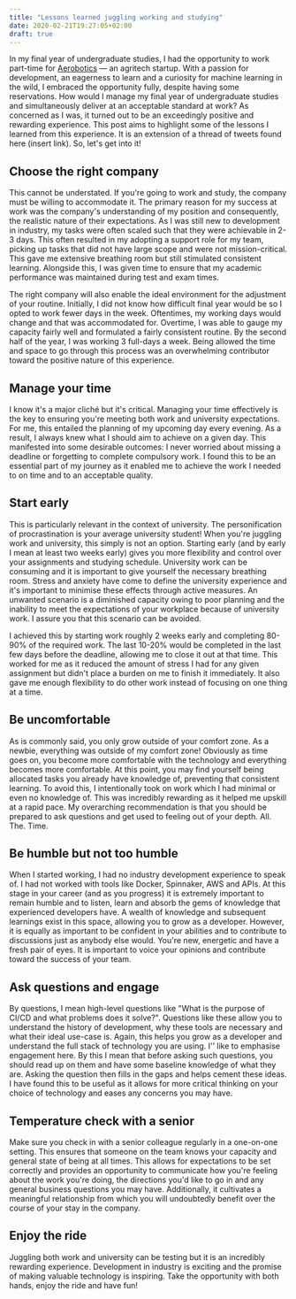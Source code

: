 ```yaml
---
title: "Lessons learned juggling working and studying"
date: 2020-02-21T19:27:05+02:00
draft: true
---
```


In my final year of undergraduate studies, I had the opportunity to work part-time for [Aerobotics](https://aerobotics.com/) ― an agritech startup. With a passion for development, an eagerness to learn and a curiosity for machine learning in the wild, I embraced the opportunity fully, despite having some reservations. How would I manage my final year of undergraduate studies and simultaneously deliver at an acceptable standard at work? As concerned as I was, it turned out to be an exceedingly positive and rewarding experience. This post aims to highlight some of the lessons I learned from this experience. It is an extension of a thread of tweets found here (insert link). So, let's get into it!

## Choose the right company

This cannot be understated. If you're going to work and study, the company must be willing to accommodate it. The primary reason for my success at work was the company's understanding of my position and consequently, the realistic nature of their expectations. As I was still new to development in industry, my tasks were often scaled such that they were achievable in 2-3 days. This often resulted in my adopting a support role for my team, picking up tasks that did not have large scope and were not mission-critical. This gave me extensive breathing room but still stimulated consistent learning. Alongside this, I was given time to ensure that my academic performance was maintained during test and exam times.

The right company will also enable the ideal environment for the adjustment of your routine. Initially, I did not know how difficult final year would be so I opted to work fewer days in the week. Oftentimes, my working days would change and that was accommodated for. Overtime, I was able to gauge my capacity fairly well and formulated a fairly consistent routine. By the second half of the year, I was working 3 full-days a week. Being allowed the time and space to go through this process was an overwhelming contributor toward the positive nature of this experience.

## Manage your time

I know it's a major cliché but it's critical. Managing your time effectively is the key to ensuring you're meeting both work and university expectations. For me, this entailed the planning of my upcoming day every evening. As a result, I always knew what I should aim to achieve on a given day. This manifested into some desirable outcomes: I never worried about missing a deadline or forgetting to complete compulsory work. I found this to be an essential part of my journey as it enabled me to achieve the work I needed to on time and to an acceptable quality.

## Start early

This is particularly relevant in the context of university. The personification of procrastination  is your average university student! When you're juggling work and university, this simply is not an option. Starting early (and by early I mean at least two weeks early) gives you more flexibility and control over your assignments and studying schedule. University work can be consuming and it is important to give yourself the necessary breathing room. Stress and anxiety have come to define the university experience and it's important to minimise these effects through active measures. An unwanted scenario is a diminished capacity owing to poor planning and the inability to meet the expectations of your workplace because of university work. I assure you that this scenario can be avoided. 

I achieved this by starting work roughly 2 weeks early and completing 80-90% of the required work. The last 10-20% would be completed in the last few days before the deadline, allowing me to close it out at that time. This worked for me as it reduced the amount of stress I had for any given assignment but didn't place a burden on me to finish it immediately. It also gave me enough flexibility to do other work instead of focusing on one thing at a time.

## Be uncomfortable

As is commonly said, you only grow outside of your comfort zone. As a newbie, everything was outside of my comfort zone! Obviously as time goes on, you become more comfortable with the technology and everything becomes more comfortable. At this point, you may find yourself being allocated tasks you already have knowledge of, preventing that consistent learning. To avoid this, I intentionally took on work which I had minimal or even no knowledge of. This was incredibly rewarding as it helped me upskill at a rapid pace. My overarching recommendation is that you should be prepared to ask questions and get used to feeling out of your depth. All. The. Time.

## Be humble but not too humble

When I started working, I had no industry development experience to speak of. I had not worked with tools like Docker, Spinnaker, AWS and APIs. At this stage in your career (and as you progress) it is extremely important to remain humble and to listen, learn and absorb the gems of knowledge that experienced developers have. A wealth of knowledge and subsequent learnings exist in this space, allowing you to grow as a developer. However, it is equally as important to be confident in your abilities and to contribute to discussions just as anybody else would. You're new, energetic and have a fresh pair of eyes. It is important to voice your opinions and contribute toward the success of your team.

## Ask questions and engage

By questions, I mean high-level questions like "What is the purpose of CI/CD and what problems does it solve?". Questions like these allow you to understand the history of development, why these tools are necessary and what their ideal use-case is. Again, this helps you grow as a developer and understand the full stack of technology you are using. I'’ like to emphasise engagement here. By this I mean that before asking such questions, you should read up on them and have some baseline knowledge of what they are. Asking the question then fills in the gaps and helps cement these ideas. I have found this to be useful as it allows for more critical thinking on your choice of technology and eases any concerns you may have.

## Temperature check with a senior

Make sure you check in with a senior colleague regularly in a one-on-one setting. This ensures that someone on the team knows your capacity and general state of being at all times. This allows for expectations to be set correctly and provides an opportunity to communicate how you're feeling about the work you're doing, the directions you'd like to go in and any general business questions you may have. Additionally, it cultivates a meaningful relationship from which you will undoubtedly benefit over the course of your stay in the company.

## Enjoy the ride

Juggling both work and university can be testing but it is an incredibly rewarding experience. Development in industry is exciting and the promise of making valuable technology is inspiring. Take the opportunity with both hands, enjoy the ride and have fun!

